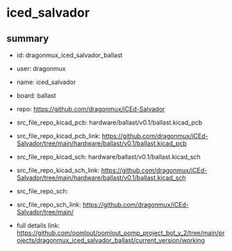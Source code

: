 # iced_salvador
 
## summary 
* id: dragonmux_iced_salvador_ballast
* user: dragonmux
* name: iced_salvador
* board: ballast
* repo: https://github.com/dragonmux/iCEd-Salvador
* src_file_repo_kicad_pcb: hardware/ballast/v0.1/ballast.kicad_pcb
* src_file_repo_kicad_pcb_link: https://github.com/dragonmux/iCEd-Salvador/tree/main/hardware/ballast/v0.1/ballast.kicad_pcb
* src_file_repo_kicad_sch: hardware/ballast/v0.1/ballast.kicad_sch
* src_file_repo_kicad_sch_link: https://github.com/dragonmux/iCEd-Salvador/tree/main/hardware/ballast/v0.1/ballast.kicad_sch

* src_file_repo_sch: 
* src_file_repo_sch_link: https://github.com/dragonmux/iCEd-Salvador/tree/main/
* full details link: https://github.com/oomlout/oomlout_oomp_project_bot_v_2/tree/main/projects/dragonmux_iced_salvador_ballast/current_version/working  






